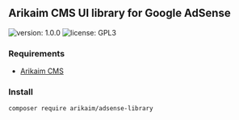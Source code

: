 ## Arikaim CMS UI library for Google AdSense
![version: 1.0.0](https://img.shields.io/github/release/arikaim/adsense-library.svg)
![license: GPL3](https://img.shields.io/badge/License-GPLv3-blue.svg)

### Requirements 
  * [Arikaim CMS](https://github.com/arikaim/arikaim)
  
### Install
```bash
composer require arikaim/adsense-library
```
